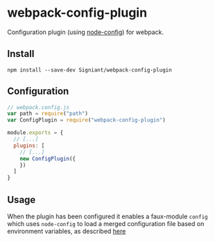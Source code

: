 # webpack-config-plugin
Configuration plugin (using [node-config](https://github.com/lorenwest/node-config)) for webpack.

## Install

```
npm install --save-dev Signiant/webpack-config-plugin
```

## Configuration

```js
// webpack.config.js
var path = require("path")
var ConfigPlugin = require("webpack-config-plugin")

module.exports = {
  // [...]
  plugins: [
    // [...]
    new ConfigPlugin({
    })
  ]
}
```

## Usage

When the plugin has been configured it enables a faux-module `config` which
uses `node-config` to load a merged configuration file based on environment variables,
as described [here](https://github.com/lorenwest/node-config/wiki/Configuration-Files)
